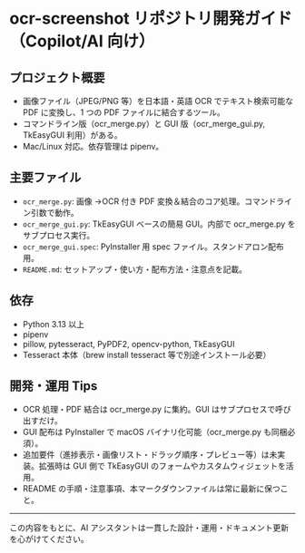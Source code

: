 <!-- @format -->

# ocr-screenshot リポジトリ開発ガイド（Copilot/AI 向け）

## プロジェクト概要

- 画像ファイル（JPEG/PNG 等）を日本語・英語 OCR でテキスト検索可能な PDF に変換し、1 つの PDF ファイルに結合するツール。
- コマンドライン版（ocr_merge.py）と GUI 版（ocr_merge_gui.py, TkEasyGUI 利用）がある。
- Mac/Linux 対応。依存管理は pipenv。

## 主要ファイル

- `ocr_merge.py`: 画像 →OCR 付き PDF 変換＆結合のコア処理。コマンドライン引数で動作。
- `ocr_merge_gui.py`: TkEasyGUI ベースの簡易 GUI。内部で ocr_merge.py をサブプロセス実行。
- `ocr_merge_gui.spec`: PyInstaller 用 spec ファイル。スタンドアロン配布用。
- `README.md`: セットアップ・使い方・配布方法・注意点を記載。

## 依存

- Python 3.13 以上
- pipenv
- pillow, pytesseract, PyPDF2, opencv-python, TkEasyGUI
- Tesseract 本体（brew install tesseract 等で別途インストール必要）

## 開発・運用 Tips

- OCR 処理・PDF 結合は ocr_merge.py に集約。GUI はサブプロセスで呼び出すだけ。
- GUI 配布は PyInstaller で macOS バイナリ化可能（ocr_merge.py も同梱必須）。
- 追加要件（進捗表示・画像リスト・ドラッグ順序・プレビュー等）は未実装。拡張時は GUI 側で TkEasyGUI のフォームやカスタムウィジェットを活用。
- README の手順・注意事項、本マークダウンファイルは常に最新に保つこと。

---

この内容をもとに、AI アシスタントは一貫した設計・運用・ドキュメント更新を心がけてください。
